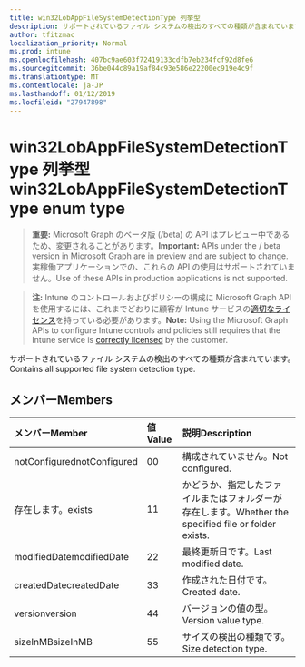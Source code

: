 ```yaml
---
title: win32LobAppFileSystemDetectionType 列挙型
description: サポートされているファイル システムの検出のすべての種類が含まれています。
author: tfitzmac
localization_priority: Normal
ms.prod: intune
ms.openlocfilehash: 407bc9ae603f72419133cdfb7eb234fcf92d8fe6
ms.sourcegitcommit: 36be044c89a19af84c93e586e22200ec919e4c9f
ms.translationtype: MT
ms.contentlocale: ja-JP
ms.lasthandoff: 01/12/2019
ms.locfileid: "27947898"
---
```

# <a name="win32lobappfilesystemdetectiontype-enum-type"></a><span data-ttu-id="bbbc5-103">win32LobAppFileSystemDetectionType 列挙型</span><span class="sxs-lookup"><span data-stu-id="bbbc5-103">win32LobAppFileSystemDetectionType enum type</span></span>

> <span data-ttu-id="bbbc5-104">**重要:** Microsoft Graph のベータ版 (/beta) の API はプレビュー中であるため、変更されることがあります。</span><span class="sxs-lookup"><span data-stu-id="bbbc5-104">**Important:** APIs under the / beta version in Microsoft Graph are in preview and are subject to change.</span></span> <span data-ttu-id="bbbc5-105">実稼働アプリケーションでの、これらの API の使用はサポートされていません。</span><span class="sxs-lookup"><span data-stu-id="bbbc5-105">Use of these APIs in production applications is not supported.</span></span>

> <span data-ttu-id="bbbc5-106">**注:** Intune のコントロールおよびポリシーの構成に Microsoft Graph API を使用するには、これまでどおりに顧客が Intune サービスの[適切なライセンス](https://go.microsoft.com/fwlink/?linkid=839381)を持っている必要があります。</span><span class="sxs-lookup"><span data-stu-id="bbbc5-106">**Note:** Using the Microsoft Graph APIs to configure Intune controls and policies still requires that the Intune service is [correctly licensed](https://go.microsoft.com/fwlink/?linkid=839381) by the customer.</span></span>

<span data-ttu-id="bbbc5-107">サポートされているファイル システムの検出のすべての種類が含まれています。</span><span class="sxs-lookup"><span data-stu-id="bbbc5-107">Contains all supported file system detection type.</span></span>
## <a name="members"></a><span data-ttu-id="bbbc5-108">メンバー</span><span class="sxs-lookup"><span data-stu-id="bbbc5-108">Members</span></span>
|<span data-ttu-id="bbbc5-109">メンバー</span><span class="sxs-lookup"><span data-stu-id="bbbc5-109">Member</span></span>|<span data-ttu-id="bbbc5-110">値</span><span class="sxs-lookup"><span data-stu-id="bbbc5-110">Value</span></span>|<span data-ttu-id="bbbc5-111">説明</span><span class="sxs-lookup"><span data-stu-id="bbbc5-111">Description</span></span>|
|:---|:---|:---|
|<span data-ttu-id="bbbc5-112">notConfigured</span><span class="sxs-lookup"><span data-stu-id="bbbc5-112">notConfigured</span></span>|<span data-ttu-id="bbbc5-113">0</span><span class="sxs-lookup"><span data-stu-id="bbbc5-113">0</span></span>|<span data-ttu-id="bbbc5-114">構成されていません。</span><span class="sxs-lookup"><span data-stu-id="bbbc5-114">Not configured.</span></span>|
|<span data-ttu-id="bbbc5-115">存在します。</span><span class="sxs-lookup"><span data-stu-id="bbbc5-115">exists</span></span>|<span data-ttu-id="bbbc5-116">1</span><span class="sxs-lookup"><span data-stu-id="bbbc5-116">1</span></span>|<span data-ttu-id="bbbc5-117">かどうか、指定したファイルまたはフォルダーが存在します。</span><span class="sxs-lookup"><span data-stu-id="bbbc5-117">Whether the specified file or folder exists.</span></span>|
|<span data-ttu-id="bbbc5-118">modifiedDate</span><span class="sxs-lookup"><span data-stu-id="bbbc5-118">modifiedDate</span></span>|<span data-ttu-id="bbbc5-119">2</span><span class="sxs-lookup"><span data-stu-id="bbbc5-119">2</span></span>|<span data-ttu-id="bbbc5-120">最終更新日です。</span><span class="sxs-lookup"><span data-stu-id="bbbc5-120">Last modified date.</span></span>|
|<span data-ttu-id="bbbc5-121">createdDate</span><span class="sxs-lookup"><span data-stu-id="bbbc5-121">createdDate</span></span>|<span data-ttu-id="bbbc5-122">3</span><span class="sxs-lookup"><span data-stu-id="bbbc5-122">3</span></span>|<span data-ttu-id="bbbc5-123">作成された日付です。</span><span class="sxs-lookup"><span data-stu-id="bbbc5-123">Created date.</span></span>|
|<span data-ttu-id="bbbc5-124">version</span><span class="sxs-lookup"><span data-stu-id="bbbc5-124">version</span></span>|<span data-ttu-id="bbbc5-125">4</span><span class="sxs-lookup"><span data-stu-id="bbbc5-125">4</span></span>|<span data-ttu-id="bbbc5-126">バージョンの値の型。</span><span class="sxs-lookup"><span data-stu-id="bbbc5-126">Version value type.</span></span>|
|<span data-ttu-id="bbbc5-127">sizeInMB</span><span class="sxs-lookup"><span data-stu-id="bbbc5-127">sizeInMB</span></span>|<span data-ttu-id="bbbc5-128">5</span><span class="sxs-lookup"><span data-stu-id="bbbc5-128">5</span></span>|<span data-ttu-id="bbbc5-129">サイズの検出の種類です。</span><span class="sxs-lookup"><span data-stu-id="bbbc5-129">Size detection type.</span></span>|





